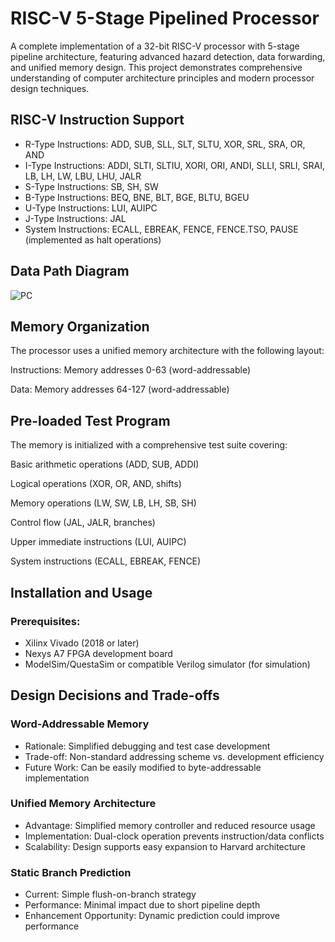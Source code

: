 # RISC-V 5-Stage Pipelined Processor
A complete implementation of a 32-bit RISC-V processor with 5-stage pipeline architecture, featuring advanced hazard detection, data forwarding, and unified memory design. This project demonstrates comprehensive understanding of computer architecture principles and modern processor design techniques.
## RISC-V Instruction Support
- R-Type Instructions: ADD, SUB, SLL, SLT, SLTU, XOR, SRL, SRA, OR, AND
- I-Type Instructions: ADDI, SLTI, SLTIU, XORI, ORI, ANDI, SLLI, SRLI, SRAI, LB, LH, LW, LBU, LHU, JALR
- S-Type Instructions: SB, SH, SW
- B-Type Instructions: BEQ, BNE, BLT, BGE, BLTU, BGEU
- U-Type Instructions: LUI, AUIPC
- J-Type Instructions: JAL
- System Instructions: ECALL, EBREAK, FENCE, FENCE.TSO, PAUSE (implemented as halt operations)

## Data Path Diagram
![PC](https://github.com/user-attachments/assets/b3c5ec00-98ef-44cf-a204-01d6fecb708f)

## Memory Organization
The processor uses a unified memory architecture with the following layout:

Instructions: Memory addresses 0-63 (word-addressable)

Data: Memory addresses 64-127 (word-addressable)


## Pre-loaded Test Program
The memory is initialized with a comprehensive test suite covering:

Basic arithmetic operations (ADD, SUB, ADDI)

Logical operations (XOR, OR, AND, shifts)

Memory operations (LW, SW, LB, LH, SB, SH)

Control flow (JAL, JALR, branches)

Upper immediate instructions (LUI, AUIPC)

System instructions (ECALL, EBREAK, FENCE)


## Installation and Usage
### Prerequisites:
- Xilinx Vivado (2018 or later)
- Nexys A7 FPGA development board
- ModelSim/QuestaSim or compatible Verilog simulator (for simulation)


## Design Decisions and Trade-offs
### Word-Addressable Memory
* Rationale: Simplified debugging and test case development
* Trade-off: Non-standard addressing scheme vs. development efficiency
* Future Work: Can be easily modified to byte-addressable implementation
### Unified Memory Architecture
* Advantage: Simplified memory controller and reduced resource usage
* Implementation: Dual-clock operation prevents instruction/data conflicts
* Scalability: Design supports easy expansion to Harvard architecture
### Static Branch Prediction
* Current: Simple flush-on-branch strategy
* Performance: Minimal impact due to short pipeline depth
* Enhancement Opportunity: Dynamic prediction could improve performance






